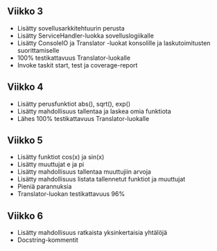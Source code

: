 ## Viikko 3

- Lisätty sovellusarkkitehtuurin perusta
- Lisätty ServiceHandler-luokka sovelluslogiikalle
- Lisätty ConsoleIO ja Translator -luokat konsolille ja laskutoimitusten suorittamiselle
- 100% testikattavuus Translator-luokalle
- Invoke taskit start, test ja coverage-report

## Viikko 4
- Lisätty perusfunktiot abs(), sqrt(), exp()
- Lisätty mahdollisuus tallentaa ja laskea omia funktiota
- Lähes 100% testikattavuus Translator-luokalle

## Viikko 5
- Lisätty funktiot cos(x) ja sin(x)
- Lisätty muuttujat e ja pi
- Lisätty mahdollisuus tallentaa muuttujiin arvoja
- Lisätty mahdollisuus listata tallennetut funktiot ja muuttujat
- Pieniä parannuksia
- Translator-luokan testikattavuus 96%

## Viikko 6
- Lisätty mahdollisuus ratkaista yksinkertaisia yhtälöjä
- Docstring-kommentit
